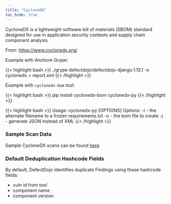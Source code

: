 ```yaml
---
title: "CycloneDX"
toc_hide: true
---
```

CycloneDX is a lightweight software bill of materials (SBOM) standard designed for use in application security contexts and supply chain component analysis.

From: https://www.cyclonedx.org/

Example with Anchore Grype:

{{< highlight bash >}}
./grype defectdojo/defectdojo-django:1.13.1 -o cyclonedx > report.xml
{{< /highlight >}}

Example with `cyclonedx-bom` tool:

{{< highlight bash >}}
pip install cyclonedx-bom
cyclonedx-py
{{< /highlight >}}

{{< highlight bash >}}
  Usage:  cyclonedx-py [OPTIONS]
  Options:
    -i <path> - the alternate filename to a frozen requirements.txt
    -o <path> - the bom file to create
    -j        - generate JSON instead of XML
{{< /highlight >}}

### Sample Scan Data
Sample CycloneDX scans can be found [here](https://github.com/DefectDojo/django-DefectDojo/tree/master/unittests/scans/cyclonedx).

### Default Deduplication Hashcode Fields
By default, DefectDojo identifies duplicate Findings using these hashcode fields:

- vuln id from tool
- component name
- component version
